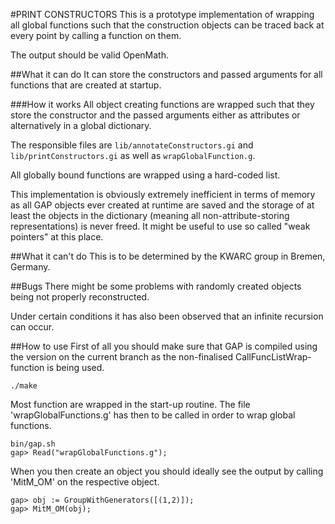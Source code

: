 #PRINT CONSTRUCTORS
This is a prototype implementation of wrapping all global functions
such that the construction objects can be traced back at every point by
calling a function on them.

The output should be valid OpenMath.

##What it can do
It can store the constructors and passed arguments for all functions
that are created at startup.

###How it works
All object creating functions are wrapped such that they store
the constructor and the passed arguments either as attributes
or alternatively in a global dictionary.

The responsible files are `lib/annotateConstructors.gi` and
`lib/printConstructors.gi`  as well as `wrapGlobalFunction.g`.

All globally bound functions are wrapped using a hard-coded list.

This implementation is obviously extremely inefficient in terms of memory
as all GAP objects ever created at runtime are saved and the storage of
at least the objects in the dictionary (meaning all non-attribute-storing
representations) is never freed. It might be useful to use so called
"weak pointers" at this place.

##What it can't do
This is to be determined by the KWARC group in Bremen, Germany.

##Bugs
There might be some problems with randomly created objects being not
properly reconstructed.

Under certain conditions it has also been observed that an infinite
recursion can occur.

##How to use
First of all you should make sure that GAP is compiled using the version
on the current branch as the non-finalised CallFuncListWrap-function is
being used.

    ./make

Most function are wrapped in the start-up routine. The file
'wrapGlobalFunctions.g' has then to be called in order to wrap global
functions.

    bin/gap.sh
    gap> Read("wrapGlobalFunctions.g");

When you then create an object you should ideally see the output by
calling 'MitM_OM' on the respective object.

    gap> obj := GroupWithGenerators([(1,2)]);
    gap> MitM_OM(obj);
